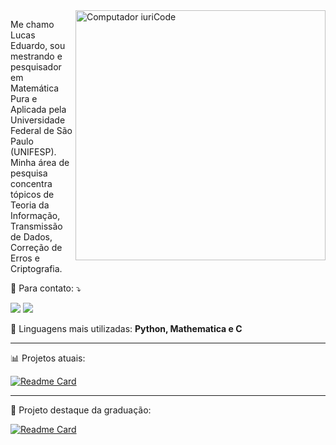 <img src="https://raw.githubusercontent.com/MicaelliMedeiros/micaellimedeiros/master/image/computer-illustration.png" min-width="400px" max-width="400px" width="400px" align="right" alt="Computador iuriCode">

<p align="left"> 
  Me chamo Lucas Eduardo, sou mestrando e pesquisador em Matemática Pura e Aplicada pela Universidade Federal de São Paulo (UNIFESP). Minha área de pesquisa concentra tópicos de Teoria da Informação, Transmissão de Dados, Correção de Erros e Criptografia. 
</p>
<p align="left">
  💌 Para contato: ⤵️
</p>

<p align="left">
  <a href="mailto:lucasedng@gmail.com" alt="Gmail">
  <img src="https://img.shields.io/badge/-Gmail-FF0000?style=flat-square&labelColor=FF0000&logo=gmail&logoColor=white&link = mailto:lucasedng@gmail.com" /></a>

  <a href=http://www.linkedin.com/in/goncalveslucas/ alt="Linkedin">
  <img src="https://img.shields.io/badge/-Linkedin-0e76a8?style=flat-square&logo=Linkedin&logoColor=white&" /></a>
</p>  


<p align="left">
  🦄 Linguagens mais utilizadas: <strong>Python, Mathematica e C</strong>
</p>

_____________________________________________


<p align="left">
 📊 Projetos atuais:
</p>

[![Readme Card](https://github-readme-stats.vercel.app/api/pin/?username=lucasedng&repo=research)](https://github.com/lucasedng/research)

_____________________________________________

<p align="left">
  💼 Projeto destaque da graduação:
</p>

[![Readme Card](https://github-readme-stats.vercel.app/api/pin/?username=lucasedng&repo=computational-modeling-and-simulation)](https://github.com/lucasedng/computational-modeling-and-simulation/tree/main/projetofinal)
